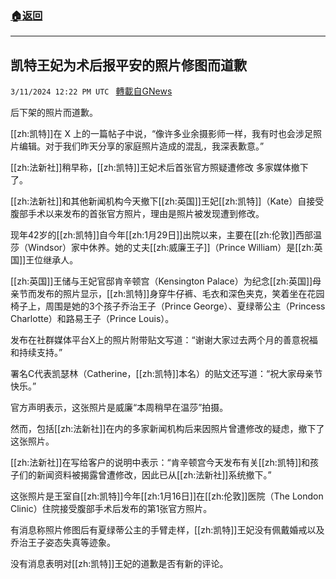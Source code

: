 ###  [:house:返回](README.md)
---


## 凯特王妃为术后报平安的照片修图而道歉
`3/11/2024 12:22 PM UTC ` [轉載自GNews](https://gnews.org/articles/2384378)

​​​​​​​​​​​​​​​​​​​​​​​​​​​​​​​​​​​​​​​​​​后下架的照片而道歉。

[[zh:凯特]]在 X 上的一篇帖子中说，“像许多业余摄影师一样，我有时也会涉足照片编辑。对于我们昨天分享的家庭照片造成的混乱，我深表歉意。”

[[zh:法新社]]稍早称，[[zh:凯特]]王妃术后首张官方照疑遭修改 多家媒体撤下了。

[[zh:法新社]]和其他新闻机构今天撤下[[zh:英国]]王妃[[zh:凯特]]（Kate）自接受腹部手术以来发布的首张官方照片，理由是照片被发现遭到修改。

现年42岁的[[zh:凯特]]自今年[[zh:1月29日]]出院以来，主要在[[zh:伦敦]]西部温莎（Windsor）家中休养。她的丈夫[[zh:威廉王子]]（Prince William）是[[zh:英国]]王位继承人。

[[zh:英国]]王储与王妃官邸肯辛顿宫（Kensington Palace）为纪念[[zh:英国]]母亲节而发布的照片显示，[[zh:凯特]]身穿牛仔裤、毛衣和深色夹克，笑着坐在花园椅子上，周围是她的3个孩子乔治王子（Prince George）、夏绿蒂公主（Princess Charlotte）和路易王子（Prince Louis）。

发布在社群媒体平台X上的照片附带贴文写道：“谢谢大家过去两个月的善意祝福和持续支持。”

署名C代表凯瑟林（Catherine，[[zh:凯特]]本名）的贴文还写道：“祝大家母亲节快乐。”

官方声明表示，这张照片是威廉“本周稍早在温莎”拍摄。

然而，包括[[zh:法新社]]在内的多家新闻机构后来因照片曾遭修改的疑虑，撤下了这张照片。

[[zh:法新社]]在写给客户的说明中表示：“肯辛顿宫今天发布有关[[zh:凯特]]和孩子们的新闻资料被揭露曾遭修改，因此已从[[zh:法新社]]系统撤下。”

这张照片是王室自[[zh:凯特]]今年[[zh:1月16日]]在[[zh:伦敦]]医院（The London Clinic）住院接受腹部手术后发布的第1张官方照片。

有消息称照片修图后有夏绿蒂公主的手臂走样，[[zh:凯特]]王妃没有佩戴婚戒以及乔治王子姿态失真等迹象。

没有消息表明对[[zh:凯特]]王妃的道歉是否有新的评论。
